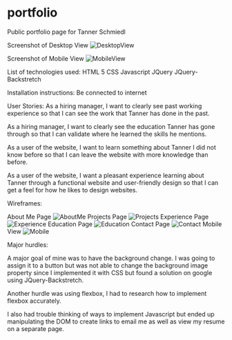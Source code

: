 # portfolio
Public portfolio page for Tanner Schmiedl

Screenshot of Desktop View
![DesktopView](readmeimages/desktopview.png)

Screenshot of Mobile View
![MobileView](readmeimages/mobileview.png)

List of technologies used:
HTML 5
CSS
Javascript
JQuery
JQuery-Backstretch

Installation instructions:
Be connected to internet

User Stories:
As a hiring manager, I want to clearly see past working experience so that I can see the work that Tanner has done in the past.

As a hiring manager, I want to clearly see the education Tanner has gone through so that I can validate where he learned the skills he mentions.

As a user of the website, I want to learn something about Tanner I did not know before so that I can leave the website with more knowledge than before.

As a user of the website, I want a pleasant experience learning about Tanner through a functional website and user-friendly design so that I can get a feel for how he likes to design websites.

Wireframes:

About Me Page
![AboutMe](readmeimages/About_Me.png)
Projects Page
![Projects](readmeimages/Projects.png)
Experience Page
![Experience](readmeimages/Work_Experience.png)
Education Page
![Education](readmeimages/Education.png)
Contact Page
![Contact](readmeimages/Contact.png)
Mobile View
![Mobile](./readmeimages/Mobile.png)

Major hurdles:

A major goal of mine was to have the background change. I was going to assign it to a button but was not able to change the background image property since I implemented it with CSS but found a solution on google using JQuery-Backstretch. 

Another hurdle was using flexbox, I had to research how to implement flexbox accurately. 

I also had trouble thinking of ways to implement Javascript but ended up manipulating the DOM to create links to email me as well as view my resume on a separate page. 